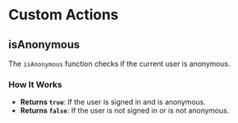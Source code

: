 # Custom Actions



## isAnonymous

The `isAnonymous` function checks if the current user is anonymous.

### How It Works

- **Returns `true`**: If the user is signed in and is anonymous.
- **Returns `false`**: If the user is not signed in or is not anonymous.
